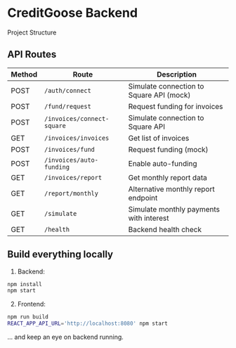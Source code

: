 # CreditGoose Backend

Project Structure

## API Routes

| Method | Route                   | Description                              |
|--------|-------------------------|------------------------------------------|
| POST   | `/auth/connect`          | Simulate connection to Square API (mock)|
| POST   | `/fund/request`          | Request funding for invoices            |
| POST   | `/invoices/connect-square` | Simulate connection to Square API     |
| GET    | `/invoices/invoices`     | Get list of invoices                    |
| POST   | `/invoices/fund`         | Request funding (mock)                  |
| POST   | `/invoices/auto-funding` | Enable auto-funding                     |
| GET    | `/invoices/report`       | Get monthly report data                 |
| GET    | `/report/monthly`        | Alternative monthly report endpoint     |
| GET    | `/simulate`              | Simulate monthly payments with interest |
| GET    | `/health`                | Backend health check                    |

## Build everything locally

1. Backend:

```bash
npm install
npm start
```

2. Frontend:
```bash
npm run build
REACT_APP_API_URL='http://localhost:8080' npm start
```
... and keep an eye on backend running.
